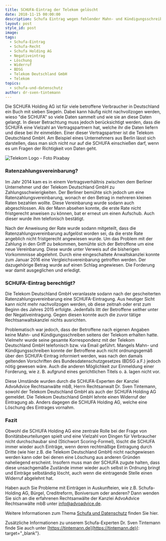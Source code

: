 ```yaml
---
title: SCHUFA-Eintrag der Telekom gelöscht
date: 2018-11-15 00:00:00
description: Schufa Eintrag wegen fehlender Mahn- und Kündigungsschreiben unrechtmäßig
layout: post
style_id: post
image:
tags:
  - Schufa-Eintrag
  - Schufa-Recht
  - Schufa Holding AG
  - Negativeintrag
  - Löschung
  - Widerruf
  - BDSG
  - Telekom Deutschland GmbH
  - Telekom
topics:
  - schufa-und-datenschutz
author: dr-sven-tintemann
---
```

Die SCHUFA Holding AG ist für viele betroffene Verbraucher in Deutschland ein Buch mit sieben Siegeln. Dabei kann häufig nicht nachvollzogen werden, wieso "die SCHUFA" so viele Daten sammelt und wie sie an diese Daten gelangt. In dieser Betrachtung muss jedoch berücksichtigt werden, dass die SCHUFA eine Vielzahl an Vertragspartnern hat, welche ihr die Daten liefern und diese bei ihr einmelden. Einer dieser Vertragspartner ist die Telekom Deutschland GmbH. Am Beispiel eines Unternehmers aus Berlin lässt sich darstellen, dass man sich nicht nur auf die SCHUFA einschießen darf, wenn es um Fragen der Richtigkeit von Daten geht.

![Telekom Logo - Foto Pixabay](/uploads/architecture-2074966-640.jpg "Negativeintrag der Telekom durch Schufa gelöscht")

### Ratenzahlungsvereinbarung?

Im Jahr 2014 kam es in einem Vertragsverhältnis zwischen dem Berliner Unternehmer und der Telekom Deutschland GmbH zu Zahlungsschwierigkeiten. Der Berliner bemühte sich jedoch um eine Ratenzahlungsvereinbarung, wonach er den Betrag in mehreren kleinen Raten bezahlen wollte. Diese Vereinbarung wurde sodann auch abgeschlossen. Als der Mann absehen konnte, die erste Rate nicht fristgerecht anweisen zu können, bat er erneut um einen Aufschub. Auch dieser wurde ihm telefonisch bestätigt.

Nach der Anweisung der Rate wurde sodann mitgeteilt, dass die Ratenzahlungsvereinbarung aufgelöst worden sei, da die erste Rate angeblich nicht fristgerecht angewiesen wurde. Um das Problem mit der Zahlung in den Griff zu bekommen, bemühte sich der Betroffene um eine neue Vereinbarung. Diese wurde unter Verweis auf die bisherigen Vorkommnisse abgelehnt. Durch eine eingeschaltete Anwaltskanzlei konnte zum Januar 2016 eine Vergleichsvereinbarung getroffen werden. Der dazugehörige Betrag wurde auf einen Schlag angewiesen. Die Forderung war damit ausgeglichen und erledigt.

### SCHUFA-Eintrag berechtigt?

Die Telekom Deutschland GmbH veranlasste sodann nach der gescheiterten Ratenzahlungsvereinbarung eine SCHUFA-Eintragung. Aus heutiger Sicht kann nicht mehr nachvollzogen werden, ob diese zeitnah oder erst zum Beginn des Jahres 2015 erfolgte. Jedenfalls litt der Betroffene seither unter der Negativeintragung. Gegen diesen konnte auch die zuvor tätige Rechtsanwaltskanzlei nichts ausrichten.

Problematisch war jedoch, dass der Betroffene nach eigenen Angaben keine Mahn- und Kündigungsschreiben seitens der Telekom erhalten hatte. Vielmehr wurde seine gesamte Korrespondenz mit der Telekom Deutschland GmbH telefonisch bzw. via Email geführt. Mangels Mahn- und Kündigungsschreiben konnte der Betroffene auch nicht ordnungsgemäß über den SCHUFA-Eintrag informiert werden, was nach den damals geltenden Vorschriften des Bundesdatenschutzgesetzes (BDSG a.F.) jedoch nötig gewesen wäre. Auch die anderen Möglichkeit zur Einmeldung einer Forderung, wie z. B. aufgrund eines gerichtlichen Titels o. ä. lagen nicht vor.

Diese Umstände wurden durch die SCHUFA-Experten der Kanzlei AdvoAdvice Rechtsanwälte mbB, Herrn Rechtsanwalt Dr. Sven Tintemann,&nbsp; sowohl der Telekom Deutschland GmbH als auch der SCHUFA Holding AG gemeldet. Die Telekom Deutschland GmbH lehnte einen Widerruf der Eintragung ab. Anders dagegen die SCHUFA Holding AG, welche eine Löschung des Eintrages vornahm.&nbsp;

### Fazit

Obwohl die SCHUFA Holding AG eine zentrale Rolle bei der Frage von Bonitätsbeurteilungen spielt und eine Vielzahl von Dingen für Verbraucher nicht durchschaubar sind (Stichwort Scoring-Formel), löscht die SCHUFA immer wieder auch Einträge, wenn deren rechtmäßige Eintragung durch Dritte (wie hier z.B. die Telekom Deutschland GmbH) nicht nachgewiesen werden kann oder bei denen eine Löschung aus anderen Gründen naheliegend erscheint. Insofern muss man der SCHUFA zugute halten, dass diese unsachgemäße Zustände immer wieder auch selbst in Ordnung bringt und Einträge selbständig löscht, auch wenn die eintragende Stelle einen Widerruf abgelehnt hat.

Haben auch Sie Probleme mit Einträgen in Auskunfteien, wie z.B. Schufa-Holding AG, Bürgel, Creditreform, Boniversum oder anderen? Dann wenden Sie sich an die erfahrenen Rechtsanwälte der Kanzlei AdvoAdvice Rechtsanwälte mbB unter [info@advoadvice.de](mailto:info@advoadvice.de).

Weitere Informationen zum Thema [Schufa und Datenschutz](/themen/schufa-und-datenschutz/)&nbsp;finden Sie hier.&nbsp;

Zusätzliche Informationen zu unserem Schufa-Experten Dr. Sven Tintemann finde Sie auch unter [https://tintemann.de](https://tintemann.de){: target="_blank"}.